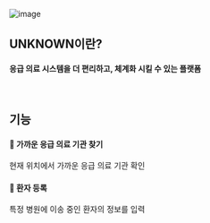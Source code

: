 ![image](https://github.com/user-attachments/assets/16afd6ba-7f2c-4397-b0d5-0167b3a26b62)
<h2>
  UNKNOWN이란?
</h2>
<h4>
  응급 의료 시스템을 더 편리하고, 체계화 시킬 수 있는 플랫폼
</h4>
<br/>
<h2>
  기능
</h2>
<h4>
  📢 가까운 응급 의료 기관 찾기
</h4>
<div>
  현재 위치에서 가까운 응급 의료 기관 확인
</div>
<h4>
  📍 환자 등록
</h4>
<div>
  특정 병원에 이송 중인 환자의 정보를 입력
</div>
